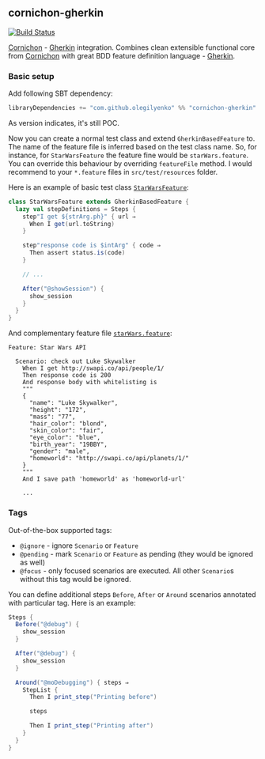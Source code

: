 ## cornichon-gherkin

[![Build Status](https://travis-ci.org/OlegIlyenko/cornichon-gherkin.svg?branch=master)](https://travis-ci.org/OlegIlyenko/cornichon-gherkin)

[Cornichon](http://agourlay.github.io/cornichon/) - [Gherkin](https://github.com/cucumber/cucumber/wiki/Gherkin) integration. Combines clean extensible
functional core from [Cornichon](http://agourlay.github.io/cornichon/) with great BDD feature definition language -
[Gherkin](https://github.com/cucumber/cucumber/wiki/Gherkin).

### Basic setup

Add following SBT dependency:

```scala
libraryDependencies += "com.github.olegilyenko" %% "cornichon-gherkin" % "0.0.0"
```

As version indicates, it's still POC.

Now you can create a normal test class and extend `GherkinBasedFeature` to. The name of the feature file is inferred
based on the test class name. So, for instance, for `StarWarsFeature` the feature fine would be `starWars.feature`. You can
override this behaviour by overriding `featureFile` method. I would recommend to your `*.feature` files in `src/test/resources` folder.

Here is an example of basic test class [`StarWarsFeature`](https://github.com/OlegIlyenko/cornichon-gherkin/blob/master/src/test/scala/cornichonGherkin/StarWarsFeature.scala):

```scala
class StarWarsFeature extends GherkinBasedFeature {
  lazy val stepDefinitions = Steps {
    step"I get ${strArg.ph}" { url ⇒
      When I get(url.toString)
    }

    step"response code is $intArg" { code ⇒
      Then assert status.is(code)
    }

    // ...

    After("@showSession") {
      show_session
    }
  }
}
```

And complementary feature file [`starWars.feature`](https://github.com/OlegIlyenko/cornichon-gherkin/blob/master/src/test/resources/starWars.feature):

```cucumber
Feature: Star Wars API

  Scenario: check out Luke Skywalker
    When I get http://swapi.co/api/people/1/
    Then response code is 200
    And response body with whitelisting is
    """
    {
      "name": "Luke Skywalker",
      "height": "172",
      "mass": "77",
      "hair_color": "blond",
      "skin_color": "fair",
      "eye_color": "blue",
      "birth_year": "19BBY",
      "gender": "male",
      "homeworld": "http://swapi.co/api/planets/1/"
    }
    """
    And I save path 'homeworld' as 'homeworld-url'

    ...
```

### Tags

Out-of-the-box supported tags:

* `@ignore` - ignore `Scenario` or `Feature`
* `@pending` - mark `Scenario` or `Feature` as pending (they would be ignored as well)
* `@focus` - only focused scenarios are executed. All other `Scenario`s without this tag would be ignored.

You can define additional steps `Before`, `After` or `Around` scenarios annotated with particular tag. Here is an example:

```scala
Steps {
  Before("@debug") {
    show_session
  }

  After("@debug") {
    show_session
  }

  Around("@moDebugging") { steps ⇒
    StepList {
      Then I print_step("Printing before")

      steps

      Then I print_step("Printing after")
    }
  }
}
```
